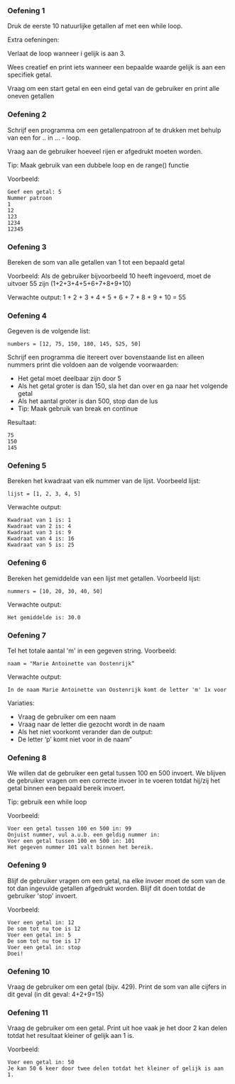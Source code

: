 ### Oefening 1

Druk de eerste 10 natuurlijke getallen af met een while loop.

Extra oefeningen:

Verlaat de loop wanneer i gelijk is aan 3.

Wees creatief en print iets wanneer een bepaalde waarde gelijk is aan een specifiek getal.

Vraag om een start getal en een eind getal van de gebruiker en print alle oneven getallen


### Oefening 2
Schrijf een programma om een getallenpatroon af te drukken met behulp van een for .. in … - loop. 

Vraag aan de gebruiker hoeveel rijen er afgedrukt moeten worden. 

Tip: Maak gebruik van een dubbele loop en de range() functie

Voorbeeld:
```
Geef een getal: 5
Nummer patroon
1
12
123
1234
12345
```


### Oefening 3

Bereken de som van alle getallen van 1 tot een bepaald getal
 
Voorbeeld:
Als de gebruiker bijvoorbeeld 10 heeft ingevoerd, moet de uitvoer 55 zijn (1+2+3+4+5+6+7+8+9+10)
 
Verwachte output:
1 + 2 + 3 + 4 + 5 + 6 + 7 + 8 + 9 + 10 = 55

### Oefening 4

Gegeven is de volgende list:
```
numbers = [12, 75, 150, 180, 145, 525, 50]
```

Schrijf een programma die itereert over bovenstaande list en alleen nummers print die voldoen aan de volgende voorwaarden:
- Het getal moet deelbaar zijn door 5
- Als het getal groter is dan 150, sla het dan over en ga naar het volgende getal
- Als het aantal groter is dan 500, stop dan de lus
- Tip: Maak gebruik van break en continue

Resultaat:
```
75
150
145
```


### Oefening 5
Bereken het kwadraat van elk nummer van de lijst.
Voorbeeld lijst:
```
lijst = [1, 2, 3, 4, 5]
```
Verwachte output:
```
Kwadraat van 1 is: 1
Kwadraat van 2 is: 4
Kwadraat van 3 is: 9
Kwadraat van 4 is: 16
Kwadraat van 5 is: 25
```

### Oefening 6
Bereken het gemiddelde van een lijst met getallen. 
Voorbeeld lijst:
```
nummers = [10, 20, 30, 40, 50]
```
Verwachte output:
```
Het gemiddelde is: 30.0
```

### Oefening 7
Tel het totale aantal 'm' in een gegeven string.
Voorbeeld:
```
naam = "Marie Antoinette van Oostenrijk“
```
Verwachte output:
```
In de naam Marie Antoinette van Oostenrijk komt de letter 'm' 1x voor
```
Variaties:
- Vraag de gebruiker om een naam
- Vraag naar de letter die gezocht wordt in de naam
- Als het niet voorkomt verander dan de output:
- De letter ‘p’ komt niet voor in de naam”


### Oefening 8

We willen dat de gebruiker een getal tussen 100 en 500 invoert. 
We blijven de gebruiker vragen om een correcte invoer in te voeren totdat hij/zij het getal binnen een bepaald bereik invoert.

Tip: gebruik een while loop

Voorbeeld:
```
Voer een getal tussen 100 en 500 in: 99
Onjuist nummer, vul a.u.b. een geldig nummer in:
Voer een getal tussen 100 en 500 in: 101
Het gegeven nummer 101 valt binnen het bereik.

```
### Oefening 9

Blijf de gebruiker vragen om een getal, na elke invoer moet de som van de tot dan ingevulde getallen afgedrukt worden. Blijf dit doen totdat de gebruiker 'stop' invoert.

Voorbeeld:

```
Voer een getal in: 12
De som tot nu toe is 12
Voer een getal in: 5
De som tot nu toe is 17
Voer een getal in: stop
Doei!
```

### Oefening 10

Vraag de gebruiker om een getal (bijv. 429). Print de som van alle cijfers in dit geval (in dit geval: 4+2+9=15)

### Oefening 11

Vraag de gebruiker om een getal. Print uit hoe vaak je het door 2 kan delen totdat het resultaat kleiner of gelijk aan 1 is.

Voorbeeld:
```
Voer een getal in: 50
Je kan 50 6 keer door twee delen totdat het kleiner of gelijk is aan 1.
```
